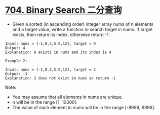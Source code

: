 # [704. Binary Search 二分查询](https://leetcode.com/problems/binary-search/)
* Given a sorted (in ascending order) integer array nums of n elements and a target value, write a function to search target in nums. If target exists, then return its index, otherwise return -1.
```text
Input: nums = [-1,0,3,5,9,12], target = 9
Output: 4
Explanation: 9 exists in nums and its index is 4

Example 2:

Input: nums = [-1,0,3,5,9,12], target = 2
Output: -1
Explanation: 2 does not exist in nums so return -1
```
Note:
* You may assume that all elements in nums are unique.
* n will be in the range [1, 10000].
* The value of each element in nums will be in the range [-9999, 9999].